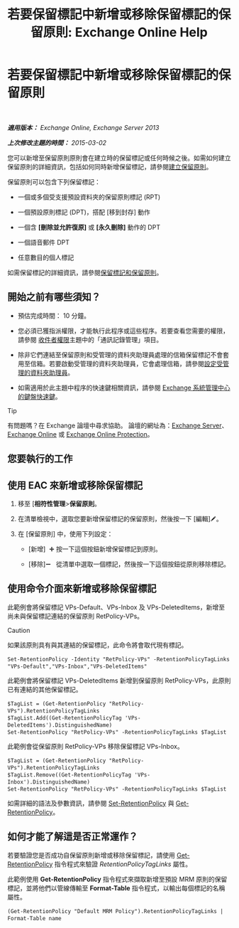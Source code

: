 ﻿---
title: '若要保留標記中新增或移除保留標記的保留原則: Exchange Online Help'
TOCTitle: 若要保留標記中新增或移除保留標記的保留原則
ms:assetid: 3a5196ce-2764-453d-9bc1-5ec22d06b40d
ms:mtpsurl: https://technet.microsoft.com/zh-tw/library/Dd362328(v=EXCHG.150)
ms:contentKeyID: 50472987
ms.date: 05/23/2018
mtps_version: v=EXCHG.150
ms.translationtype: MT
---

# 若要保留標記中新增或移除保留標記的保留原則

 

_**適用版本：** Exchange Online, Exchange Server 2013_

_**上次修改主題的時間：** 2015-03-02_

您可以新增至保留原則原則會在建立時的保留標記或任何時候之後。如需如何建立保留原則的詳細資訊，包括如何同時新增保留標記，請參閱[建立保留原則](create-a-retention-policy-exchange-2013-help.md)。

保留原則可以包含下列保留標記：

  - 一個或多個受支援預設資料夾的保留原則標記 (RPT)

  - 一個預設原則標記 (DPT)，搭配 \[移到封存\] 動作

  - 一個含 **\[刪除並允許復原\]** 或 **\[永久刪除\]** 動作的 DPT

  - 一個語音郵件 DPT

  - 任意數目的個人標記

如需保留標記的詳細資訊，請參閱[保留標記和保留原則](retention-tags-and-retention-policies-exchange-2013-help.md)。

## 開始之前有哪些須知？

  - 預估完成時間： 10 分鐘。

  - 您必須已獲指派權限，才能執行此程序或這些程序。若要查看您需要的權限，請參閱 [收件者權限](recipients-permissions-exchange-2013-help.md)主題中的「通訊記錄管理」項目。

  - 除非它們連結至保留原則和受管理的資料夾助理員處理的信箱保留標記不會套用至信箱。若要啟動受管理的資料夾助理員，它會處理信箱，請參閱[設定受管理的資料夾助理員](configure-the-managed-folder-assistant-exchange-2013-help.md)。

  - 如需適用於此主題中程序的快速鍵相關資訊，請參閱 [Exchange 系統管理中心的鍵盤快速鍵](keyboard-shortcuts-in-the-exchange-admin-center-exchange-online-protection-help.md)。


> [!TIP]  
> 有問題嗎？在 Exchange 論壇中尋求協助。 論壇的網址為：<a href="https://go.microsoft.com/fwlink/p/?linkid=60612">Exchange Server</a>、 <a href="https://go.microsoft.com/fwlink/p/?linkid=267542">Exchange Online</a> 或 <a href="https://go.microsoft.com/fwlink/p/?linkid=285351">Exchange Online Protection</a>。




## 您要執行的工作

## 使用 EAC 來新增或移除保留標記

1.  移至 \[**相符性管理**\>**保留原則**。

2.  在清單檢視中，選取您要新增保留標記的保留原則，然後按一下 \[編輯\]![編輯圖示](images/JJ218640.6f53ccb2-1f13-4c02-bea0-30690e6ea71d(EXCHG.150).gif "編輯圖示")。

3.  在 \[保留原則\] 中，使用下列設定：
    
      - \[新增\]  ![加入圖示](images/JJ218640.c1e75329-d6d7-4073-a27d-498590bbb558(EXCHG.150).gif "加入圖示") 按一下這個按鈕新增保留標記到原則。
    
      - \[移除\]![\[移除\] 圖示](images/JJ657492.479b6ced-8d64-4277-a725-f17fea202b28(EXCHG.150).gif "[移除] 圖示")   從清單中選取一個標記，然後按一下這個按鈕從原則移除標記。

## 使用命令介面來新增或移除保留標記

此範例會將保留標記 VPs-Default、VPs-Inbox 及 VPs-DeletedItems，新增至尚未與保留標記連結的保留原則 RetPolicy-VPs。


> [!CAUTION]  
> 如果該原則具有與其連結的保留標記，此命令將會取代現有標記。




    Set-RetentionPolicy -Identity "RetPolicy-VPs" -RetentionPolicyTagLinks "VPs-Default","VPs-Inbox","VPs-DeletedItems"

此範例會將保留標記 VPs-DeletedItems 新增到保留原則 RetPolicy-VPs，此原則已有連結的其他保留標記。

    $TagList = (Get-RetentionPolicy "RetPolicy-VPs").RetentionPolicyTagLinks
    $TagList.Add((Get-RetentionPolicyTag 'VPs-DeletedItems').DistinguishedName)
    Set-RetentionPolicy "RetPolicy-VPs" -RetentionPolicyTagLinks $TagList

此範例會從保留原則 RetPolicy-VPs 移除保留標記 VPs-Inbox。

    $TagList = (Get-RetentionPolicy "RetPolicy-VPs").RetentionPolicyTagLinks
    $TagList.Remove((Get-RetentionPolicyTag 'VPs-Inbox').DistinguishedName)
    Set-RetentionPolicy "RetPolicy-VPs" -RetentionPolicyTagLinks $TagList

如需詳細的語法及參數資訊，請參閱 [Set-RetentionPolicy](https://technet.microsoft.com/zh-tw/library/dd335196\(v=exchg.150\)) 與 [Get-RetentionPolicy](https://technet.microsoft.com/zh-tw/library/dd298086\(v=exchg.150\))。

## 如何才能了解這是否正常運作？

若要驗證您是否成功自保留原則新增或移除保留標記，請使用 [Get-RetentionPolicy](https://technet.microsoft.com/zh-tw/library/dd298086\(v=exchg.150\)) 指令程式來驗證 *RetentionPolicyTagLinks* 屬性。

此範例使用 **Get-RetentionPolicy** 指令程式來擷取新增至預設 MRM 原則的保留標記，並將他們以管線傳輸至 **Format-Table** 指令程式，以輸出每個標記的名稱屬性。

    (Get-RetentionPolicy "Default MRM Policy").RetentionPolicyTagLinks | Format-Table name

